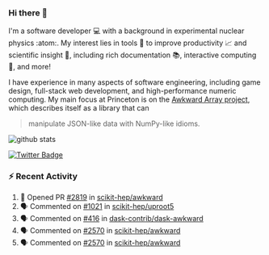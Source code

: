 ### Hi there 👋 

I'm a software developer 💻 with a background in experimental nuclear physics :atom:. My interest lies in tools :wrench: to improve productivity :chart_with_upwards_trend: and scientific insight :telescope:, including rich documentation 📚, interactive computing 🧮, and more! 

I have experience in many aspects of software engineering, including game design, full-stack web development, and high-performance numeric computing. My main focus at Princeton is on the [Awkward Array project](awkward-array.org/), which describes itself as a library that can 
> manipulate JSON-like data with NumPy-like idioms.

![github stats](https://github-readme-stats.vercel.app/api?username=agoose77&show_icons=true&hide_rank=true&hide_title=true&bg_color=30,e76445,904e95&text_color=efe3ec&icon_color=efe3ec)
<!--
**agoose77/agoose77** is a ✨ _special_ ✨ repository because its `README.md` (this file) appears on your GitHub profile.

Here are some ideas to get you started:

- 🔭 I’m currently working on ...
- 🌱 I’m currently learning ...
- 👯 I’m looking to collaborate on ...
- 🤔 I’m looking for help with ...
- 💬 Ask me about ...
- 📫 How to reach me: ...
- 😄 Pronouns: ...
- ⚡ Fun fact: ...
-->

[![Twitter Badge](https://img.shields.io/twitter/follow/agoose77?style=flat-square&logo=Twitter&logoColor=white&color=cornflowerblue)](https://twitter.com/agoose77)

### :zap: Recent Activity

<!--START_SECTION:activity-->
1. 💪 Opened PR [#2819](https://github.com/scikit-hep/awkward/pull/2819) in [scikit-hep/awkward](https://github.com/scikit-hep/awkward)
2. 🗣 Commented on [#1021](https://github.com/scikit-hep/uproot5/pull/1021#issuecomment-1811446752) in [scikit-hep/uproot5](https://github.com/scikit-hep/uproot5)
3. 🗣 Commented on [#416](https://github.com/dask-contrib/dask-awkward/pull/416#issuecomment-1811193892) in [dask-contrib/dask-awkward](https://github.com/dask-contrib/dask-awkward)
4. 🗣 Commented on [#2570](https://github.com/scikit-hep/awkward/pull/2570#issuecomment-1810805027) in [scikit-hep/awkward](https://github.com/scikit-hep/awkward)
5. 🗣 Commented on [#2570](https://github.com/scikit-hep/awkward/pull/2570#issuecomment-1810699576) in [scikit-hep/awkward](https://github.com/scikit-hep/awkward)
<!--END_SECTION:activity-->
